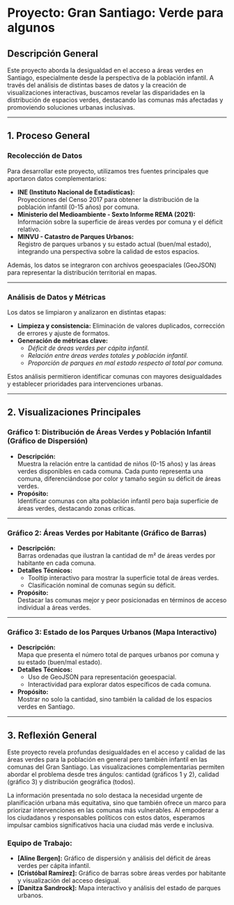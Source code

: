 
# Proyecto: **Gran Santiago: Verde para algunos**

## Descripción General  
Este proyecto aborda la desigualdad en el acceso a áreas verdes en Santiago, especialmente desde la perspectiva de la población infantil. A través del análisis de distintas bases de datos y la creación de visualizaciones interactivas, buscamos revelar las disparidades en la distribución de espacios verdes, destacando las comunas más afectadas y promoviendo soluciones urbanas inclusivas.

---

## **1. Proceso General**

### **Recolección de Datos**  
Para desarrollar este proyecto, utilizamos tres fuentes principales que aportaron datos complementarios:

- **INE (Instituto Nacional de Estadísticas):**  
  Proyecciones del Censo 2017 para obtener la distribución de la población infantil (0-15 años) por comuna.  
- **Ministerio del Medioambiente - Sexto Informe REMA (2021):**  
  Información sobre la superficie de áreas verdes por comuna y el déficit relativo.  
- **MINVU - Catastro de Parques Urbanos:**  
  Registro de parques urbanos y su estado actual (buen/mal estado), integrando una perspectiva sobre la calidad de estos espacios.  

Además, los datos se integraron con archivos geoespaciales (GeoJSON) para representar la distribución territorial en mapas.

---

### **Análisis de Datos y Métricas**  
Los datos se limpiaron y analizaron en distintas etapas:
- **Limpieza y consistencia:** Eliminación de valores duplicados, corrección de errores y ajuste de formatos.  
- **Generación de métricas clave:**  
  - *Déficit de áreas verdes per cápita infantil.*  
  - *Relación entre áreas verdes totales y población infantil.*  
  - *Proporción de parques en mal estado respecto al total por comuna.*

Estos análisis permitieron identificar comunas con mayores desigualdades y establecer prioridades para intervenciones urbanas.

---

## **2. Visualizaciones Principales**

### **Gráfico 1: Distribución de Áreas Verdes y Población Infantil (Gráfico de Dispersión)**  
- **Descripción:**  
  Muestra la relación entre la cantidad de niños (0-15 años) y las áreas verdes disponibles en cada comuna. Cada punto representa una comuna, diferenciándose por color y tamaño según su déficit de áreas verdes.  
- **Propósito:**  
  Identificar comunas con alta población infantil pero baja superficie de áreas verdes, destacando zonas críticas.  

---

### **Gráfico 2: Áreas Verdes por Habitante (Gráfico de Barras)**  
- **Descripción:**  
  Barras ordenadas que ilustran la cantidad de m² de áreas verdes por habitante en cada comuna.  
- **Detalles Técnicos:**  
  - Tooltip interactivo para mostrar la superficie total de áreas verdes.  
  - Clasificación nominal de comunas según su déficit.  
- **Propósito:**  
  Destacar las comunas mejor y peor posicionadas en términos de acceso individual a áreas verdes.  


---

### **Gráfico 3: Estado de los Parques Urbanos (Mapa Interactivo)**  
- **Descripción:**  
  Mapa que presenta el número total de parques urbanos por comuna y su estado (buen/mal estado).  
- **Detalles Técnicos:**  
  - Uso de GeoJSON para representación geoespacial.  
  - Interactividad para explorar datos específicos de cada comuna.  
- **Propósito:**  
  Mostrar no solo la cantidad, sino también la calidad de los espacios verdes en Santiago.  

---

## **3. Reflexión General**  

Este proyecto revela profundas desigualdades en el acceso y calidad de las áreas verdes para la población en general pero también infantil en las comunas del Gran Santiago. Las visualizaciones complementarias permiten abordar el problema desde tres ángulos: cantidad (gráficos 1 y 2), calidad (gráfico 3) y distribución geográfica (todos).  

La información presentada no solo destaca la necesidad urgente de planificación urbana más equitativa, sino que también ofrece un marco para priorizar intervenciones en las comunas más vulnerables. Al empoderar a los ciudadanos y responsables políticos con estos datos, esperamos impulsar cambios significativos hacia una ciudad más verde e inclusiva.


### **Equipo de Trabajo:**  
- **[Aline Bergen]:** Gráfico de dispersión y análisis del déficit de áreas verdes per cápita infantil.  
- **[Cristóbal Ramírez]:** Gráfico de barras sobre áreas verdes por habitante y visualización del acceso desigual.  
- **[Danitza Sandrock]:** Mapa interactivo y análisis del estado de parques urbanos.
